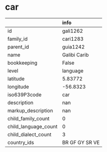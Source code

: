 # car
|                      | info           |
|:---------------------|:---------------|
| id                   | gali1262       |
| family_id            | cari1283       |
| parent_id            | guia1242       |
| name                 | Galibi Carib   |
| bookkeeping          | False          |
| level                | language       |
| latitude             | 5.83772        |
| longitude            | -56.8323       |
| iso639P3code         | car            |
| description          | nan            |
| markup_description   | nan            |
| child_family_count   | 0              |
| child_language_count | 0              |
| child_dialect_count  | 3              |
| country_ids          | BR GF GY SR VE |
